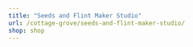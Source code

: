 ```yaml
---
title: "Seeds and Flint Maker Studio"
url: /cottage-grove/seeds-and-flint-maker-studio/
shop: shop
---
```

